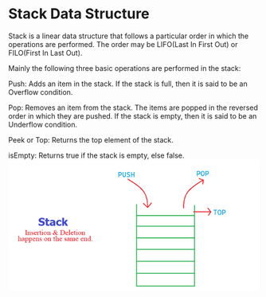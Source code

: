 
# Stack Data Structure 

Stack is a linear data structure that follows a particular order in which the operations are performed. The order may be LIFO(Last In First Out) or FILO(First In Last Out).

Mainly the following three basic operations are performed in the stack:

Push: Adds an item in the stack. If the stack is full, then it is said to be an Overflow condition.

Pop: Removes an item from the stack. The items are popped in the reversed order in which they are pushed. If the stack is empty, then it is said to be an Underflow condition.

Peek or Top: Returns the top element of the stack.

isEmpty: Returns true if the stack is empty, else false.
![Singly Linked List](https://github.com/saielnaik/Data-Structure-in-C/blob/main/Stack/stack-660x345.png)
